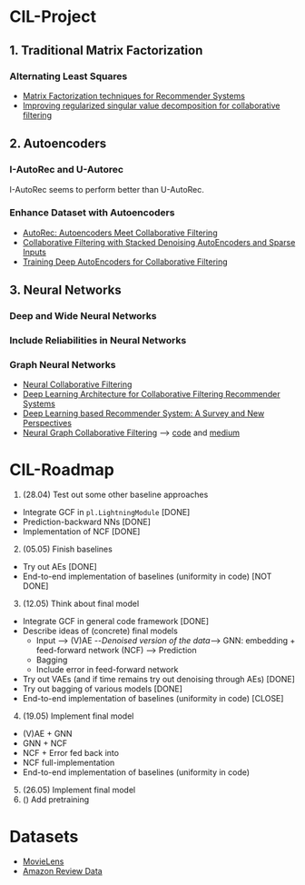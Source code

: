 # CIL-Project

## 1. Traditional Matrix Factorization

### Alternating Least Squares

* [Matrix Factorization techniques for Recommender Systems](https://datajobs.com/data-science-repo/Recommender-Systems-[Netflix].pdf)
* [Improving regularized singular value decomposition for collaborative filtering](https://www.cs.uic.edu/~liub/KDD-cup-2007/proceedings/Regular-Paterek.pdf)

## 2. Autoencoders

### I-AutoRec and U-Autorec

I-AutoRec seems to perform better than U-AutoRec.

### Enhance Dataset with Autoencoders

* [AutoRec: Autoencoders Meet Collaborative Filtering](http://users.cecs.anu.edu.au/~u5098633/papers/www15.pdf)
* [Collaborative Filtering with Stacked Denoising AutoEncoders and Sparse Inputs](https://hal.inria.fr/hal-01256422v1/document)
* [Training Deep AutoEncoders for Collaborative Filtering](https://arxiv.org/pdf/1708.01715.pdf)

## 3. Neural Networks

### Deep and Wide Neural Networks

### Include Reliabilities in Neural Networks

### Graph Neural Networks

* [Neural Collaborative Filtering](https://arxiv.org/pdf/1708.05031.pdf)
* [Deep Learning Architecture for Collaborative Filtering Recommender Systems](https://www.researchgate.net/publication/340416554_Deep_Learning_Architecture_for_Collaborative_Filtering_Recommender_Systems)
* [Deep Learning based Recommender System: A Survey and New Perspectives](https://arxiv.org/pdf/1707.07435.pdf)
* [Neural Graph Collaborative Filtering](https://arxiv.org/pdf/1905.08108.pdf) --> [code](https://github.com/metahexane/ngcf_pytorch_g61/blob/master/ngcf.py) and [medium](https://medium.com/@yusufnoor_88274/implementing-neural-graph-collaborative-filtering-in-pytorch-4d021dff25f3)

# CIL-Roadmap

1. (28.04) Test out some other baseline approaches
* Integrate GCF in ```pl.LightningModule``` [DONE]
* Prediction-backward NNs [DONE]
* Implementation of NCF [DONE]

2. (05.05) Finish baselines
* Try out AEs [DONE]
* End-to-end implementation of baselines (uniformity in code) [NOT DONE]

3. (12.05) Think about final model
* Integrate GCF in general code framework [DONE]
* Describe ideas of (concrete) final models
  *  Input --> (V)AE --*Denoised version of the data*--> GNN: embedding + feed-forward network (NCF) --> Prediction
  *  Bagging
  *  Include error in feed-forward network
* Try out VAEs (and if time remains try out denoising through AEs) [DONE]
* Try out bagging of various models [DONE]
* End-to-end implementation of baselines (uniformity in code) [CLOSE]

4. (19.05) Implement final model 
* (V)AE + GNN
* GNN + NCF
* NCF + Error fed back into
* NCF full-implementation
* End-to-end implementation of baselines (uniformity in code)

5. (26.05) Implement final model
6. () Add pretraining


# Datasets
* [MovieLens](https://grouplens.org/datasets/movielens/)
* [Amazon Review Data](https://nijianmo.github.io/amazon/index.html)

